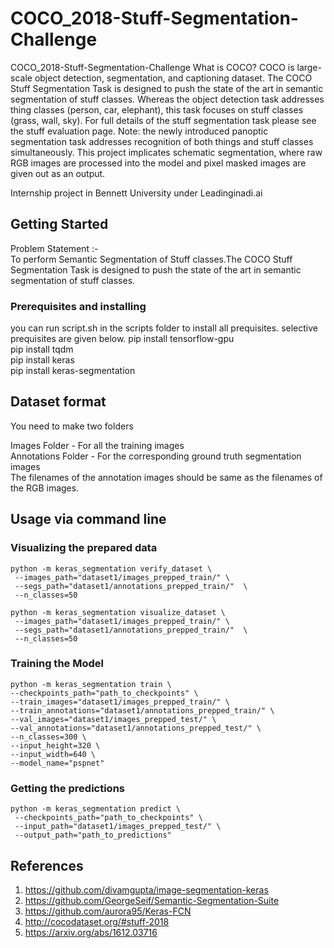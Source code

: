 # COCO_2018-Stuff-Segmentation-Challenge
COCO_2018-Stuff-Segmentation-Challenge  What is COCO?  COCO is large-scale object detection, segmentation, and captioning dataset.  The COCO Stuff Segmentation Task is designed to push the state of the art in semantic segmentation of stuff classes. Whereas the object detection task addresses thing classes (person, car, elephant), this task focuses on stuff classes (grass, wall, sky). For full details of the stuff segmentation task please see the stuff evaluation page. Note: the newly introduced panoptic segmentation task addresses recognition of both things and stuff classes simultaneously. This project implicates schematic segmentation, where raw RGB images are processed into the model and pixel masked images are given out as an output.

Internship project in Bennett University under Leadinginadi.ai

## Getting Started

Problem Statement :-<br/>
To perform Semantic Segmentation of Stuff classes.The COCO Stuff Segmentation Task is designed to push the state of the art in semantic    segmentation of stuff classes.


### Prerequisites and installing

you can run script.sh in the scripts folder to install all prequisites.
selective prequisites are given below. 
pip install tensorflow-gpu<br/>
pip install tqdm<br/>
pip install keras<br/>
pip install keras-segmentation<br/>

## Dataset format

You need to make two folders<br/>

Images Folder - For all the training images<br/>
Annotations Folder - For the corresponding ground truth segmentation images<br/>
The filenames of the annotation images should be same as the filenames of the RGB images.<br/>

## Usage via command line 
 
### Visualizing the prepared data

```
python -m keras_segmentation verify_dataset \
 --images_path="dataset1/images_prepped_train/" \
 --segs_path="dataset1/annotations_prepped_train/"  \
 --n_classes=50
```
```
python -m keras_segmentation visualize_dataset \
 --images_path="dataset1/images_prepped_train/" \
 --segs_path="dataset1/annotations_prepped_train/"  \
 --n_classes=50
 ```
 ### Training the Model
 
 ```
 python -m keras_segmentation train \
 --checkpoints_path="path_to_checkpoints" \
 --train_images="dataset1/images_prepped_train/" \
 --train_annotations="dataset1/annotations_prepped_train/" \
 --val_images="dataset1/images_prepped_test/" \
 --val_annotations="dataset1/annotations_prepped_test/" \
 --n_classes=300 \
 --input_height=320 \
 --input_width=640 \
 --model_name="pspnet"
```
### Getting the predictions
```
python -m keras_segmentation predict \
 --checkpoints_path="path_to_checkpoints" \
 --input_path="dataset1/images_prepped_test/" \
 --output_path="path_to_predictions"
 ```
## References
1. https://github.com/divamgupta/image-segmentation-keras<br/>
2. https://github.com/GeorgeSeif/Semantic-Segmentation-Suite<br/>
3. https://github.com/aurora95/Keras-FCN<br/>
4. http://cocodataset.org/#stuff-2018<br/>
5. https://arxiv.org/abs/1612.03716<br/>

